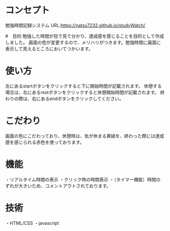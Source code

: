 # コンセプト
勉強時間記録システム
URL:<https://natsu7232.github.io/studyWatch/>

#　目的
勉強した時間が目で見て分かり、達成感を感じることを目的として作成しました。
画面の色が変更するので、メリハリがつきます。勉強時間に画面に表示して見えるところにおいてつかいます。

# 使い方
左にあるstartボタンをクリックすると下に開始時間が記載されます。
休憩する場合は、左にあるrestボタンをクリックすると休憩開始時間が記載されます。
終わりの際は、右にあるendボタンをクリックしてください。

# こだわり
画面の色にこだわっており、休憩時は、気が休まる黄緑を、終わった際には達成感を感じられる赤色を使っております。


# 機能
・リアルタイム時間の表示
・クリック時の時間表示
・（タイマー機能）時間のずれが大きいため、コメントアウトされております。

# 技術
・HTML/CSS
・javascript